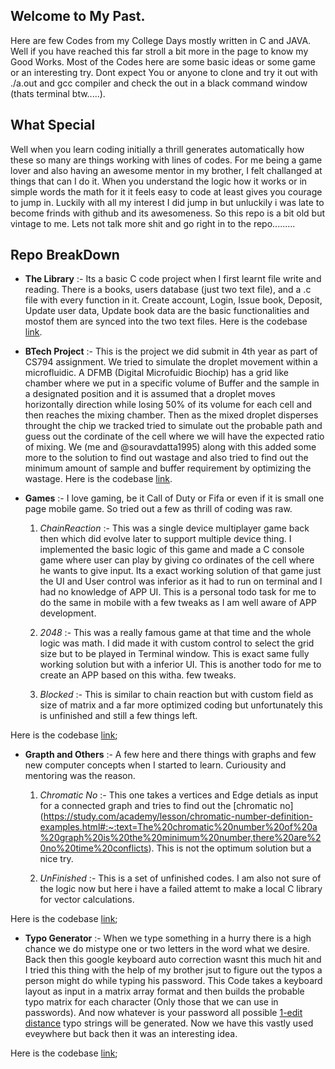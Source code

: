## Welcome to My Past.

Here are few Codes from my College Days mostly written in C and JAVA. Well if you have reached this far stroll a bit more in the page to know my Good Works. Most of the Codes here are some basic ideas or some game or an interesting try. Dont expect You or anyone to clone and try it out with ./a.out and gcc compiler and check the out in a black command window (thats terminal btw.....). 

## What Special

Well when you learn coding initially a thrill generates automatically how these so many are things working with lines of codes. For me being a game lover and also having an awesome mentor in my brother, I felt challanged at things that can I do it. When you understand the logic how it works or in simple words the math for it it feels easy to code at least gives you courage to jump in. Luckily with all my interest I did jump in but unluckily i was late to become frinds with github and its awesomeness. So this repo is a bit old but vintage to me. Lets not talk more shit and go right in to the repo.........

## Repo BreakDown

- **The Library** :- Its a basic C code project when I first learnt file write and reading. There is a books, users database (just two text file), and a .c file with every function in it. Create account, Login, Issue book, Deposit, Update user data, Update book data are the basic functionalities and mostof them are synced into the two text files. Here is the codebase [link](https://github.com/riteshpzs12/College-Codes/tree/master/library).

- **BTech Project** :- This is the project we did submit in 4th year as part of CS794 assignment. We tried to simulate the droplet movement within a microfluidic.
A DFMB (Digital Microfuidic Biochip) has a grid like chamber where we put in a specific volume of Buffer and the sample in a designated position and it is assumed that a droplet moves horizontally direction while losing 50% of its volume for each cell and then reaches the mixing chamber. Then as the mixed droplet disperses throught the chip we tracked tried to simulate out the probable path and guess out the cordinate of the cell where we will have the expected ratio of mixing. We (me and @souravdatta1995) along with this added some more to the solution to find out wastage and also tried to find out the minimum amount of sample and buffer requirement by optimizing the wastage. Here is the codebase [link](https://github.com/riteshpzs12/College-Codes/tree/master/Btech%20Project).

- **Games** :- I love gaming, be it Call of Duty or Fifa or even if it is small one page mobile game. So tried out a few as thrill of coding was raw.
    1. _ChainReaction_ :- This was a single device multiplayer game back then which did evolve later to support multiple device thing. I implemented the basic logic of this game and made a C console game where user can play by giving co ordinates of the cell where he wants to give input. Its a exact working solution of that game just the UI and User control was inferior as it had to run on terminal and I had no knowledge of APP UI. This is a personal todo task for me to do the same in mobile with a few tweaks as I am well aware of APP development.
    
    2. _2048_ :- This was a really famous game at that time and the whole logic was math. I did made it with custom control to select the grid size but to be played in Terminal window. This is exact same fully working solution but with a inferior UI. This is another todo for me to create an APP based on this witha. few tweaks.
    
    3. _Blocked_ :- This is similar to chain reaction but with custom field as size of matrix and a far more optimized coding but unfortunately this is unfinished and still a few things left.
    
Here is the codebase [link](https://github.com/riteshpzs12/College-Codes/tree/master/Games);

- **Grapth and Others** :- A few here and there things with graphs and few new computer concepts when I started to learn. Curiousity and mentoring was the reason.
    1. _Chromatic No_ :- This one takes a vertices and Edge detials as input for a connected graph and tries to find out the [chromatic no] (https://study.com/academy/lesson/chromatic-number-definition-examples.html#:~:text=The%20chromatic%20number%20of%20a%20graph%20is%20the%20minimum%20number,there%20are%20no%20time%20conflicts). This is not the optimum solution but a nice try.
    
    2. _UnFinished_ :- This is a set of unfinished codes. I am also not sure of the logic now but here i have a failed attemt to make a local C library for vector calculations.

Here is the codebase [link](https://github.com/riteshpzs12/College-Codes/tree/master/Graph%20and%20Others);
    
- **Typo Generator** :- When we type something in a hurry there is a high chance we do mistype one or two letters in the word what we desire. Back then this google keyboard auto correction wasnt this much hit and I tried this thing with the help of my brother jsut to figure out the typos a person might do while typing his password. This Code takes a keyboard layout as input in a matrix array format and then builds the probable typo matrix for each character (Only those that we can use in passwords). And now whatever is your password all possible [1-edit distance](https://en.wikipedia.org/wiki/Edit_distance) typo strings will be generated. Now we have this vastly used eveywhere but back then it was an interesting idea.

Here is the codebase [link](https://github.com/riteshpzs12/College-Codes/tree/master/typo_generator);
